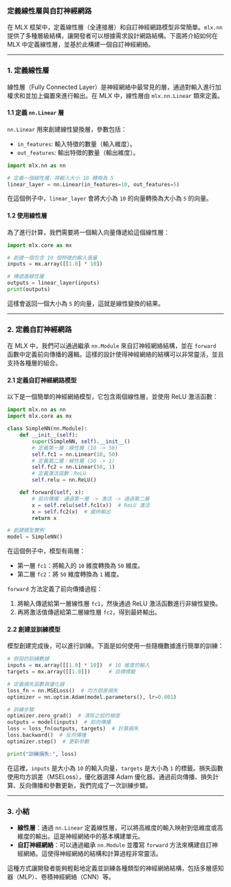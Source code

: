 ### **定義線性層與自訂神經網路**

在 MLX 框架中，定義線性層（全連接層）和自訂神經網路模型非常簡單。`mlx.nn` 提供了多種層級結構，讓開發者可以根據需求設計網路結構。下面將介紹如何在 MLX 中定義線性層，並基於此構建一個自訂神經網絡。

---

### **1. 定義線性層**

線性層（Fully Connected Layer）是神經網絡中最常見的層，通過對輸入進行加權求和並加上偏置來進行輸出。在 MLX 中，線性層由 `mlx.nn.Linear` 類來定義。

#### **1.1 定義 `nn.Linear` 層**

`nn.Linear` 用來創建線性變換層，參數包括：
- `in_features`: 輸入特徵的數量（輸入維度）。
- `out_features`: 輸出特徵的數量（輸出維度）。

```python
import mlx.nn as nn

# 定義一個線性層，將輸入大小 10 轉換為 5
linear_layer = nn.Linear(in_features=10, out_features=5)
```

在這個例子中，`linear_layer` 會將大小為 `10` 的向量轉換為大小為 `5` 的向量。

#### **1.2 使用線性層**

為了進行計算，我們需要將一個輸入向量傳遞給這個線性層：

```python
import mlx.core as mx

# 創建一個包含 10 個特徵的輸入張量
inputs = mx.array([[1.0] * 10])

# 傳遞進線性層
outputs = linear_layer(inputs)
print(outputs)
```

這樣會返回一個大小為 `5` 的向量，這就是線性變換的結果。

---

### **2. 定義自訂神經網路**

在 MLX 中，我們可以通過繼承 `nn.Module` 來自訂神經網絡結構，並在 `forward` 函數中定義前向傳播的邏輯。這樣的設計使得神經網絡的結構可以非常靈活，並且支持各種層的組合。

#### **2.1 定義自訂神經網路模型**

以下是一個簡單的神經網絡模型，它包含兩個線性層，並使用 ReLU 激活函數：

```python
import mlx.nn as nn
import mlx.core as mx

class SimpleNN(nn.Module):
    def __init__(self):
        super(SimpleNN, self).__init__()
        # 定義第一層：線性層 (10 -> 50)
        self.fc1 = nn.Linear(10, 50)
        # 定義第二層：線性層 (50 -> 1)
        self.fc2 = nn.Linear(50, 1)
        # 定義激活函數：ReLU
        self.relu = nn.ReLU()

    def forward(self, x):
        # 前向傳播：通過第一層 -> 激活 -> 通過第二層
        x = self.relu(self.fc1(x))  # ReLU 激活
        x = self.fc2(x)  # 最終輸出
        return x

# 創建模型實例
model = SimpleNN()
```

在這個例子中，模型有兩層：
- 第一層 `fc1`：將輸入的 `10` 維度轉換為 `50` 維度。
- 第二層 `fc2`：將 `50` 維度轉換為 `1` 維度。

`forward` 方法定義了前向傳播過程：
1. 將輸入傳遞給第一層線性層 `fc1`，然後通過 ReLU 激活函數進行非線性變換。
2. 再將激活值傳遞給第二層線性層 `fc2`，得到最終輸出。

#### **2.2 創建並訓練模型**

模型創建完成後，可以進行訓練。下面是如何使用一些隨機數據進行簡單的訓練：

```python
# 假設的訓練數據
inputs = mx.array([[1.0] * 10])  # 10 維度的輸入
targets = mx.array([[1.0]])      # 目標標籤

# 定義損失函數與優化器
loss_fn = nn.MSELoss()  # 均方誤差損失
optimizer = nn.optim.Adam(model.parameters(), lr=0.001)

# 訓練步驟
optimizer.zero_grad()  # 清除之前的梯度
outputs = model(inputs)  # 前向傳播
loss = loss_fn(outputs, targets)  # 計算損失
loss.backward()  # 反向傳播
optimizer.step()  # 更新參數

print("訓練損失:", loss)
```

在這裡，`inputs` 是大小為 `10` 的輸入向量，`targets` 是大小為 `1` 的標籤。損失函數使用均方誤差（MSELoss），優化器選擇 Adam 優化器。通過前向傳播、損失計算、反向傳播和參數更新，我們完成了一次訓練步驟。

---

### **3. 小結**

- **線性層**：通過 `nn.Linear` 定義線性層，可以將高維度的輸入映射到低維度或高維度的輸出。這是神經網絡中的基本構建單元。
- **自訂神經網絡**：可以通過繼承 `nn.Module` 並覆寫 `forward` 方法來構建自訂神經網絡。這使得神經網絡的結構和計算過程非常靈活。
  
這種方式讓開發者能夠輕鬆地定義並訓練各種類型的神經網絡結構，包括多層感知器（MLP）、卷積神經網絡（CNN）等。